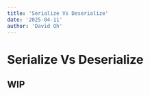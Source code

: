 ```yaml
---
title: 'Serialize Vs Deserialize'
date: '2025-04-11'
author: 'David Oh'
---
```


# Serialize Vs Deserialize

## WIP
